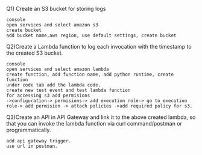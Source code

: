 
Q1) Create an S3 bucket for storing logs 

    console
    open services and select amazon s3
    create bucket
    add bucket name,aws region, use default settings, create bucket

Q2)Create a Lambda function to log each invocation with the timestamp to the created S3 bucket.

    console
    open services and select amazon lambda
    create function, add function name, add python runtime, create function
    under code tab add the lambda code.
    create new test event and test lambda function
    for accessing s3 add permisions
    ->configuration-> permisions-> add execution role-> go to execution role-> add permision -> attach policies ->add required policy for s3.

Q3)Create an API in API Gateway and link it to the above created lambda, so that you can invoke the lambda function via curl command/postman or programmatically. 

    add api gateway trigger.
    use url in postman.



